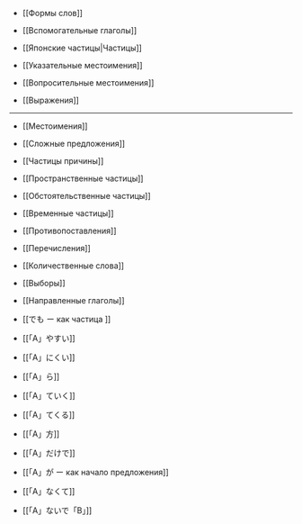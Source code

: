 - [[Формы слов]]

- [[Вспомогательные глаголы]]
- [[Японские частицы|Частицы]]
- [[Указательные местоимения]]
- [[Вопросительные местоимения]]
- [[Выражения]]
---
- [[Местоимения]]
- [[Сложные предложения]]
- [[Частицы причины]]
- [[Пространственные частицы]]
- [[Обстоятельственные частицы]]
- [[Временные частицы]]
- [[Противопоставления]]
- [[Перечисления]]
- [[Количественные слова]]
- [[Выборы]]
- [[Направленные глаголы]]


- [[でも ー как частица ]]
- [[「A」やすい]]
- [[「A」にくい]]
- [[「A」ら]]
- [[「A」ていく]]
- [[「A」てくる]]
- [[「A」方]]
- [[「A」だけで]]
- [[「A」が ー как начало предложения]]
- [[「A」なくて]]
- [[「A」ないで「B」]]